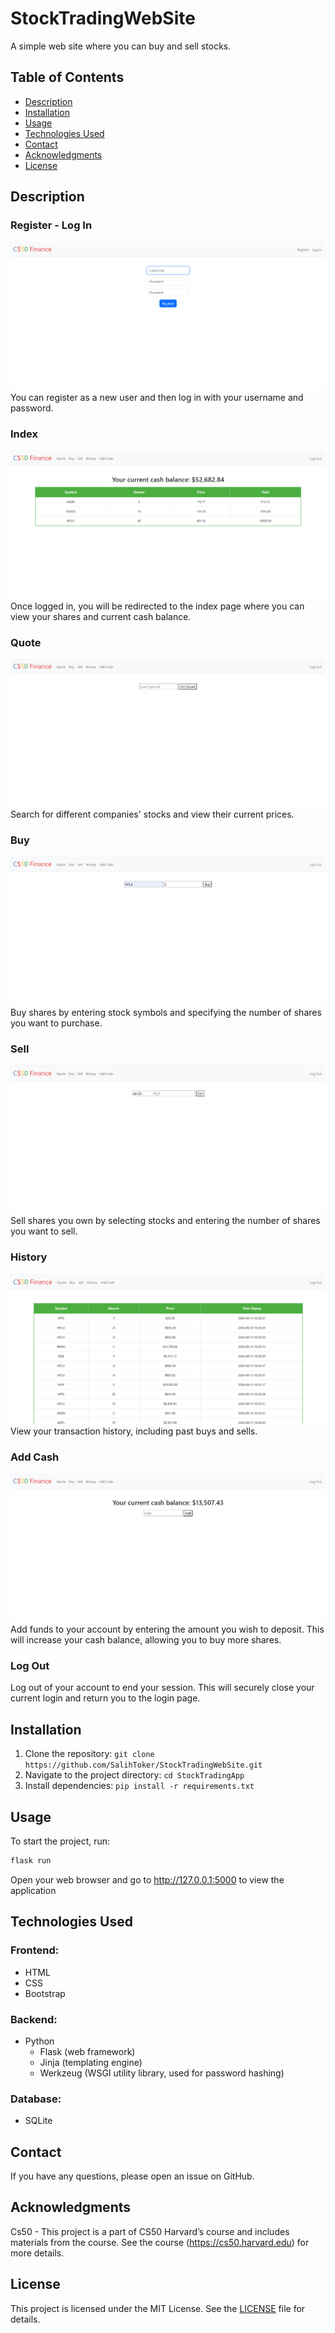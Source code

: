 # StockTradingWebSite

A simple web site where you can buy and sell stocks.

## Table of Contents
- [Description](#description)
- [Installation](#installation)
- [Usage](#usage)
- [Technologies Used](#Technologies-Used)
- [Contact](#contact)
- [Acknowledgments](#acknowledgments)
- [License](#license)


## Description

### Register - Log In
![](Readme_Files/register.png)
You can register as a new user and then log in with your username and password.
### Index
![](Readme_Files/index.png)
Once logged in, you will be redirected to the index page where you can view your shares and current cash balance.
### Quote
![](Readme_Files/quote.png)
Search for different companies' stocks and view their current prices.
### Buy
![](Readme_Files/buy.png)
Buy shares by entering stock symbols and specifying the number of shares you want to purchase.
### Sell
![](Readme_Files/sell.png)
Sell shares you own by selecting stocks and entering the number of shares you want to sell.
### History
![](Readme_Files/history.png)
View your transaction history, including past buys and sells.
### Add Cash
![](Readme_Files/addcash.png)
Add funds to your account by entering the amount you wish to deposit. This will increase your cash balance, allowing you to buy more shares.
### Log Out
Log out of your account to end your session. This will securely close your current login and return you to the login page.

## Installation

1. Clone the repository: `git clone https://github.com/SalihToker/StockTradingWebSite.git`
2. Navigate to the project directory: `cd StockTradingApp`
3. Install dependencies: `pip install -r requirements.txt`

## Usage

To start the project, run:

```bash
flask run
```
Open your web browser and go to http://127.0.0.1:5000 to view the application

## Technologies Used

### Frontend:
- HTML
- CSS
- Bootstrap

### Backend:
- Python
  - Flask (web framework)
  - Jinja (templating engine)
  - Werkzeug (WSGI utility library, used for password hashing)

### Database:
- SQLite

## Contact
If you have any questions, please open an issue on GitHub.

## Acknowledgments
Cs50 - This project is a part of CS50 Harvard’s course and includes materials from the course. See the course (https://cs50.harvard.edu) for more details.

## License
This project is licensed under the MIT License. See the [LICENSE](LICENSE) file for details.
